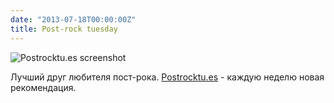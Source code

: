 ```yaml
---
date: "2013-07-18T00:00:00Z"
title: Post-rock tuesday
---
```


![Postrocktu.es screenshot](/img/posts/postrocktues.jpg)

Лучший друг любителя пост-рока. [Postrocktu.es](http://postrocktu.es/) - каждую неделю новая рекомендация.